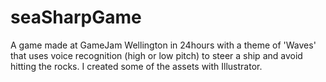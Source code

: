 # seaSharpGame

A game made at GameJam Wellington in 24hours with a theme of 'Waves' that uses voice recognition (high or low pitch) to steer a ship and avoid hitting the rocks. I created some of the assets with Illustrator.
